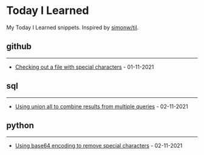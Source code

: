 # Today I Learned

My Today I Learned snippets. Inspired by [simonw/til](https://github.com/simonw/til).

## **github**
----
- [Checking out a file with special characters](git/checking-out-file-with-special-characters.md) - 01-11-2021 

## **sql**
----
- [Using union all to combine results from multiple queries](sql/combine-multiple-queries-union-all.md) - 02-11-2021 

## **python**
----
- [Using base64 encoding to remove special characters](python/base64_encoding.md) - 02-11-2021 
